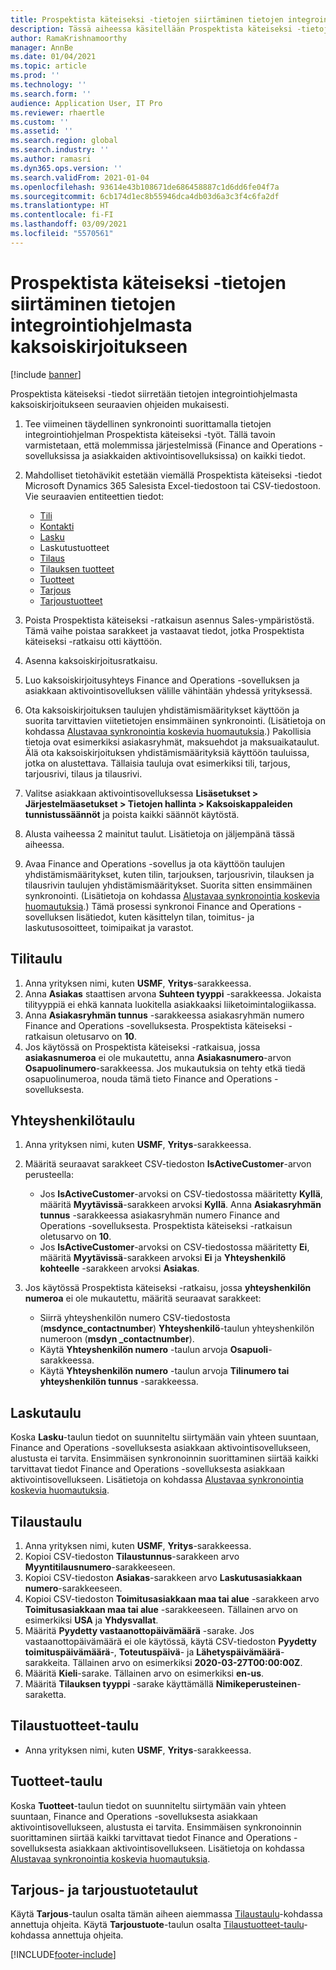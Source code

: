 ```yaml
---
title: Prospektista käteiseksi -tietojen siirtäminen tietojen integrointiohjelmasta kaksoiskirjoitukseen
description: Tässä aiheessa käsitellään Prospektista käteiseksi -tietojen siirtämistä tietojen integrointiohjelmasta kaksoiskirjoitukseen.
author: RamaKrishnamoorthy
manager: AnnBe
ms.date: 01/04/2021
ms.topic: article
ms.prod: ''
ms.technology: ''
ms.search.form: ''
audience: Application User, IT Pro
ms.reviewer: rhaertle
ms.custom: ''
ms.assetid: ''
ms.search.region: global
ms.search.industry: ''
ms.author: ramasri
ms.dyn365.ops.version: ''
ms.search.validFrom: 2021-01-04
ms.openlocfilehash: 93614e43b108671de686458887c1d6dd6fe04f7a
ms.sourcegitcommit: 6cb174d1ec8b55946dca4db03d6a3c3f4c6fa2df
ms.translationtype: HT
ms.contentlocale: fi-FI
ms.lasthandoff: 03/09/2021
ms.locfileid: "5570561"
---
```

# <a name="migrate-prospect-to-cash-data-from-data-integrator-to-dual-write"></a>Prospektista käteiseksi -tietojen siirtäminen tietojen integrointiohjelmasta kaksoiskirjoitukseen

[!include [banner](../../includes/banner.md)]

Prospektista käteiseksi -tiedot siirretään tietojen integrointiohjelmasta kaksoiskirjoitukseen seuraavien ohjeiden mukaisesti.

1. Tee viimeinen täydellinen synkronointi suorittamalla tietojen integrointiohjelman Prospektista käteiseksi -työt. Tällä tavoin varmistetaan, että molemmissa järjestelmissä (Finance and Operations -sovelluksissa ja asiakkaiden aktivointisovelluksissa) on kaikki tiedot.
2. Mahdolliset tietohävikit estetään viemällä Prospektista käteiseksi -tiedot Microsoft Dynamics 365 Salesista Excel-tiedostoon tai CSV-tiedostoon. Vie seuraavien entiteettien tiedot:

    - [Tili](#account-table)
    - [Kontakti](#contact-table)
    - [Lasku](#invoice-table)
    - Laskutustuotteet
    - [Tilaus](#order-table)
    - [Tilauksen tuotteet](#order-products-table)
    - [Tuotteet](#products-table)
    - [Tarjous](#quote-and-quote-product-tables)
    - [Tarjoustuotteet](#quote-and-quote-product-tables)

3. Poista Prospektista käteiseksi -ratkaisun asennus Sales-ympäristöstä. Tämä vaihe poistaa sarakkeet ja vastaavat tiedot, jotka Prospektista käteiseksi -ratkaisu otti käyttöön.
4. Asenna kaksoiskirjoitusratkaisu.
5. Luo kaksoiskirjoitusyhteys Finance and Operations -sovelluksen ja asiakkaan aktivointisovelluksen välille vähintään yhdessä yrityksessä.
6. Ota kaksoiskirjoituksen taulujen yhdistämismääritykset käyttöön ja suorita tarvittavien viitetietojen ensimmäinen synkronointi. (Lisätietoja on kohdassa [Alustavaa synkronointia koskevia huomautuksia](initial-sync-guidance.md).) Pakollisia tietoja ovat esimerkiksi asiakasryhmät, maksuehdot ja maksuaikataulut. Älä ota kaksoiskirjoituksen yhdistämismäärityksiä käyttöön tauluissa, jotka on alustettava. Tällaisia tauluja ovat esimerkiksi tili, tarjous, tarjousrivi, tilaus ja tilausrivi.
7. Valitse asiakkaan aktivointisovelluksessa **Lisäsetukset \> Järjestelmäasetukset \> Tietojen hallinta \> Kaksoiskappaleiden tunnistussäännöt** ja poista kaikki säännöt käytöstä.
8. Alusta vaiheessa 2 mainitut taulut. Lisätietoja on jäljempänä tässä aiheessa.
9. Avaa Finance and Operations -sovellus ja ota käyttöön taulujen yhdistämismääritykset, kuten tilin, tarjouksen, tarjousrivin, tilauksen ja tilausrivin taulujen yhdistämismääritykset. Suorita sitten ensimmäinen synkronointi. (Lisätietoja on kohdassa [Alustavaa synkronointia koskevia huomautuksia](initial-sync-guidance.md).) Tämä prosessi synkronoi Finance and Operations -sovelluksen lisätiedot, kuten käsittelyn tilan, toimitus- ja laskutusosoitteet, toimipaikat ja varastot.

## <a name="account-table"></a>Tilitaulu

1. Anna yrityksen nimi, kuten **USMF**, **Yritys**-sarakkeessa.
2. Anna **Asiakas** staattisen arvona **Suhteen tyyppi** -sarakkeessa. Jokaista tilityyppiä ei ehkä kannata luokitella asiakkaaksi liiketoimintalogiikassa.
3. Anna **Asiakasryhmän tunnus** -sarakkeessa asiakasryhmän numero Finance and Operations -sovelluksesta. Prospektista käteiseksi -ratkaisun oletusarvo on **10**.
4. Jos käytössä on Prospektista käteiseksi -ratkaisua, jossa **asiakasnumeroa** ei ole mukautettu, anna **Asiakasnumero**-arvon **Osapuolinumero**-sarakkeessa. Jos mukautuksia on tehty etkä tiedä osapuolinumeroa, nouda tämä tieto Finance and Operations -sovelluksesta.

## <a name="contact-table"></a>Yhteyshenkilötaulu

1. Anna yrityksen nimi, kuten **USMF**, **Yritys**-sarakkeessa.
2. Määritä seuraavat sarakkeet CSV-tiedoston **IsActiveCustomer**-arvon perusteella:

    - Jos **IsActiveCustomer**-arvoksi on CSV-tiedostossa määritetty **Kyllä**, määritä **Myytävissä**-sarakkeen arvoksi **Kyllä**. Anna **Asiakasryhmän tunnus** -sarakkeessa asiakasryhmän numero Finance and Operations -sovelluksesta. Prospektista käteiseksi -ratkaisun oletusarvo on **10**.
    - Jos **IsActiveCustomer**-arvoksi on CSV-tiedostossa määritetty **Ei**, määritä **Myytävissä**-sarakkeen arvoksi **Ei** ja **Yhteyshenkilö kohteelle** -sarakkeen arvoksi **Asiakas**.

3. Jos käytössä Prospektista käteiseksi -ratkaisu, jossa **yhteyshenkilön numeroa** ei ole mukautettu, määritä seuraavat sarakkeet:

    - Siirrä yhteyshenkilön numero CSV-tiedostosta (**msdynce\_contactnumber**) **Yhteyshenkilö**-taulun yhteyshenkilön numeroon (**msdyn \_contactnumber**).
    - Käytä **Yhteyshenkilön numero** -taulun arvoja **Osapuoli**-sarakkeessa.
    - Käytä **Yhteyshenkilön numero** -taulun arvoja **Tilinumero tai yhteyshenkilön tunnus** -sarakkeessa.

## <a name="invoice-table"></a>Laskutaulu

Koska **Lasku**-taulun tiedot on suunniteltu siirtymään vain yhteen suuntaan, Finance and Operations -sovelluksesta asiakkaan aktivointisovellukseen, alustusta ei tarvita. Ensimmäisen synkronoinnin suorittaminen siirtää kaikki tarvittavat tiedot Finance and Operations -sovelluksesta asiakkaan aktivointisovellukseen. Lisätietoja on kohdassa [Alustavaa synkronointia koskevia huomautuksia](initial-sync-guidance.md).

## <a name="order-table"></a>Tilaustaulu

1. Anna yrityksen nimi, kuten **USMF**, **Yritys**-sarakkeessa.
2. Kopioi CSV-tiedoston **Tilaustunnus**-sarakkeen arvo **Myyntitilausnumero**-sarakkeeseen.
3. Kopioi CSV-tiedoston **Asiakas**-sarakkeen arvo **Laskutusasiakkaan numero**-sarakkeeseen.
4. Kopioi CSV-tiedoston **Toimitusasiakkaan maa tai alue** -sarakkeen arvo **Toimitusasiakkaan maa tai alue** -sarakkeeseen. Tällainen arvo on esimerkiksi **USA** ja **Yhdysvallat**.
5. Määritä **Pyydetty vastaanottopäivämäärä** -sarake. Jos vastaanottopäivämäärä ei ole käytössä, käytä CSV-tiedoston **Pyydetty toimituspäivämäärä**-, **Toteutuspäivä**- ja **Lähetyspäivämäärä**-sarakkeita. Tällainen arvo on esimerkiksi **2020-03-27T00:00:00Z**.
6. Määritä **Kieli**-sarake. Tällainen arvo on esimerkiksi **en-us**.
7. Määritä **Tilauksen tyyppi** -sarake käyttämällä **Nimikeperusteinen**-saraketta.

## <a name="order-products-table"></a>Tilaustuotteet-taulu

- Anna yrityksen nimi, kuten **USMF**, **Yritys**-sarakkeessa.

## <a name="products-table"></a>Tuotteet-taulu

Koska **Tuotteet**-taulun tiedot on suunniteltu siirtymään vain yhteen suuntaan, Finance and Operations -sovelluksesta asiakkaan aktivointisovellukseen, alustusta ei tarvita. Ensimmäisen synkronoinnin suorittaminen siirtää kaikki tarvittavat tiedot Finance and Operations -sovelluksesta asiakkaan aktivointisovellukseen. Lisätietoja on kohdassa [Alustavaa synkronointia koskevia huomautuksia](initial-sync-guidance.md).

## <a name="quote-and-quote-product-tables"></a>Tarjous- ja tarjoustuotetaulut

Käytä **Tarjous**-taulun osalta tämän aiheen aiemmassa [Tilaustaulu](#order-table)-kohdassa annettuja ohjeita. Käytä **Tarjoustuote**-taulun osalta [Tilaustuotteet-taulu](#order-products-table)-kohdassa annettuja ohjeita.


[!INCLUDE[footer-include](../../../../includes/footer-banner.md)]